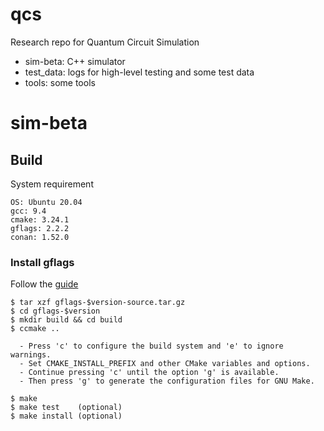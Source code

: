# qcs
Research repo for Quantum Circuit Simulation

- sim-beta: C++ simulator 
- test\_data: logs for high-level testing and some test data
- tools: some tools

# sim-beta

## Build

System requirement
```
OS: Ubuntu 20.04
gcc: 9.4
cmake: 3.24.1
gflags: 2.2.2
conan: 1.52.0
```

### Install gflags
Follow the [guide](https://github.com/gflags/gflags/blob/master/INSTALL.md)

```
$ tar xzf gflags-$version-source.tar.gz
$ cd gflags-$version
$ mkdir build && cd build
$ ccmake ..

  - Press 'c' to configure the build system and 'e' to ignore warnings.
  - Set CMAKE_INSTALL_PREFIX and other CMake variables and options.
  - Continue pressing 'c' until the option 'g' is available.
  - Then press 'g' to generate the configuration files for GNU Make.

$ make
$ make test    (optional)
$ make install (optional)
```
